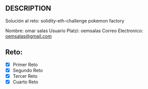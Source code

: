 ## DESCRIPTION

Solución al reto: solidity-eth-challenge pokemon factory

Nombre: omar salas
Usuario Platzi: oemsalas
Correo Electronico: oemsalas@gmail.com

## Reto:

- [x] Primer Reto
- [x] Segundo Reto
- [x] Tercer Reto
- [x] Cuarto Reto
